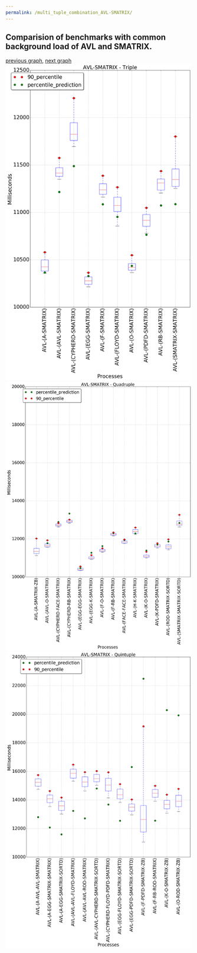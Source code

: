 ```yaml
---
permalink: /multi_tuple_combination_AVL-SMATRIX/
---
```



## Comparision of benchmarks with common background load of AVL and SMATRIX.

[previous graph](../multi_tuple_combination_AVL-ROD/), [next graph](../multi_tuple_combination_AVL-SORTD/)
![graph figure](./images/triple/AVL/AVL-SMATRIX_box.png)![graph figure](./images/quadruple/AVL/AVL-SMATRIX_box.png)![graph figure](./images/quintuple/AVL/AVL-SMATRIX_box.png)